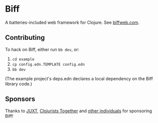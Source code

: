 # Biff

A batteries-included web framework for Clojure. See [biffweb.com](https://biffweb.com).

## Contributing

To hack on Biff, either run `bb dev`, or:

1. `cd example`
2. `cp config.edn.TEMPLATE config.edn`
4. `bb dev`

(The example project's deps.edn declares a local dependency on the Biff library
code.)

## Sponsors

Thanks to [JUXT](https://juxt.pro), [Clojurists
Together](https://www.clojuriststogether.org/) and [other
individuals](https://github.com/sponsors/jacobobryant) for sponsoring Biff!
